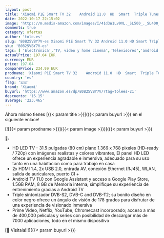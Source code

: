 ```yaml
---
layout: post
title: 'Xiaomi P1E Smart TV 32    Android 11.0  HD  Smart  Triple Tuner  LED TV  Bluetooth  WLAN  HDMI  USB   Negro'
date: 2022-10-17 22:15:02
image: 'https://m.media-amazon.com/images/I/41d3W1Lv9VL._SL500_._SL400_.jpg'
comments: true
category: ofertas
author: 'tole.es'
slug: 'B0B25VBY7V-es Xiaomi P1E Smart TV 32 Android 11.0 HD Smart Triple Tuner...'
sku: 'B0B25VBY7V-es'
tags: [ 'Electrónica','TV, vídeo y home cinema','Televisores','android','xiaomi','🇪🇸', ]
actualPrice: 197.04 EUR
currency: EUR
price: 197.04
comparePrice: 234.99 EUR
prodname: 'Xiaomi P1E Smart TV 32    Android 11.0  HD  Smart  Triple Tuner  LED TV  Bluetooth  WLAN  HDMI  USB   Negro'
country: 'es'
flag: '🇪🇸'
brand: 'Xiaomi'
buyurl: 'https://www.amazon.es/dp/B0B25VBY7V/?tag=tolees-21'
descuento: '16.15'
average: '223.465'
---
```


Ahora mismo tienes [{{< param title >}}]({{< param buyurl >}}) en el siguiente enlace!

[![{{< param prodname >}}]({{< param image >}})]({{< param buyurl >}})

🔎:

- HD LED TV - 31.5 pulgadas (80 cm) plano 1.366 x 768 pixeles (HD-ready / 720p) con imágenes realistas y colores vibrantes, El panel HD LED ofrece un experiencia agradable e inmersiva, adecuado para su uso tanto en una habitación como para trabajo en casa
- 2x HDMI 1.4, 2x USB 2.0, entrada AV, conexión Ethernet (RJ45), WLAN, salida de auriculares, puerto CI +
- Android TV 11.0 con Google Assistant y acceso a Google Play Store, 1.5GB RAM, 8 GB de Memoria interna; simplifique su experiencia de entrenimiento gracias a Android TV
- Triple sintonizador DVB-S2, DVB-C and DVB-T2; su bonito diseño en color negro ofrece un ángulo de visión de 178 grados para disfrutar de una experiencia de visionado inmersiva
- Prime Video, Netflix, YouTube, Chromecast incorporado; acceso a más de 400,000 películas y series con posibilidad de descargar más de 7000 aplicaciones, todo en el mismo dispositivo

[🛒 Visítala!!!]({{< param buyurl >}})

